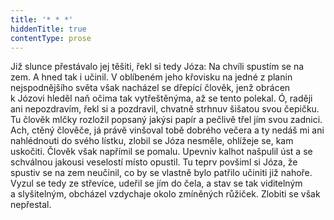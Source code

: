 ```yaml
---
title: '* * *'
hiddenTitle: true
contentType: prose
---
```


  

Již slunce přestávalo jej těšiti, řekl si tedy Józa: Na chvíli spustím se na zem. A hned tak i učinil. V oblíbeném jeho křovisku na jedné z planin nejspodnějšího světa však nacházel se dřepící člověk, jenž obrácen k Józovi hleděl naň očima tak vytřeštěnýma, až se tento polekal. Ó, raději ani nepozdravím, řekl si a pozdravil, chvatně strhnuv šišatou svou čepičku. Tu člověk mlčky rozložil popsaný jakýsi papír a pečlivě třel jím svou zadnici. Ach, ctěný člověče, já právě vinšoval tobě dobrého večera a ty nedáš mi ani nahlédnouti do svého lístku, zlobil se Józa nesměle, ohlížeje se, kam uskočiti. Člověk však napřímil se pomalu. Upevniv kalhot našpulil úst a se schválnou jakousi veselostí místo opustil. Tu teprv povšiml si Józa, že spustiv se na zem neučinil, co by se vlastně bylo patřilo učiniti již nahoře. Vyzul se tedy ze střevíce, udeřil se jím do čela, a stav se tak viditelným a slyšitelným, obcházel vzdychaje okolo zmíněných růžiček. Zlobiti se však nepřestal.
